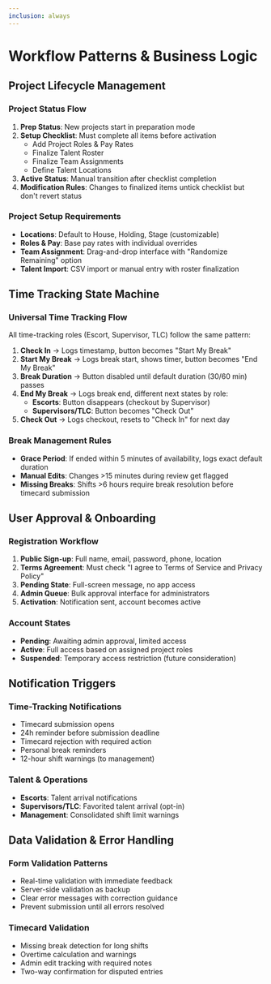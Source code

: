 ```yaml
---
inclusion: always
---
```


# Workflow Patterns & Business Logic

## Project Lifecycle Management

### Project Status Flow
1. **Prep Status**: New projects start in preparation mode
2. **Setup Checklist**: Must complete all items before activation
   - Add Project Roles & Pay Rates
   - Finalize Talent Roster  
   - Finalize Team Assignments
   - Define Talent Locations
3. **Active Status**: Manual transition after checklist completion
4. **Modification Rules**: Changes to finalized items untick checklist but don't revert status

### Project Setup Requirements
- **Locations**: Default to House, Holding, Stage (customizable)
- **Roles & Pay**: Base pay rates with individual overrides
- **Team Assignment**: Drag-and-drop interface with "Randomize Remaining" option
- **Talent Import**: CSV import or manual entry with roster finalization

## Time Tracking State Machine

### Universal Time Tracking Flow
All time-tracking roles (Escort, Supervisor, TLC) follow the same pattern:

1. **Check In** → Logs timestamp, button becomes "Start My Break"
2. **Start My Break** → Logs break start, shows timer, button becomes "End My Break"
3. **Break Duration** → Button disabled until default duration (30/60 min) passes
4. **End My Break** → Logs break end, different next states by role:
   - **Escorts**: Button disappears (checkout by Supervisor)
   - **Supervisors/TLC**: Button becomes "Check Out"
5. **Check Out** → Logs checkout, resets to "Check In" for next day

### Break Management Rules
- **Grace Period**: If ended within 5 minutes of availability, logs exact default duration
- **Manual Edits**: Changes >15 minutes during review get flagged
- **Missing Breaks**: Shifts >6 hours require break resolution before timecard submission

## User Approval & Onboarding

### Registration Workflow
1. **Public Sign-up**: Full name, email, password, phone, location
2. **Terms Agreement**: Must check "I agree to Terms of Service and Privacy Policy"
3. **Pending State**: Full-screen message, no app access
4. **Admin Queue**: Bulk approval interface for administrators
5. **Activation**: Notification sent, account becomes active

### Account States
- **Pending**: Awaiting admin approval, limited access
- **Active**: Full access based on assigned project roles
- **Suspended**: Temporary access restriction (future consideration)

## Notification Triggers

### Time-Tracking Notifications
- Timecard submission opens
- 24h reminder before submission deadline
- Timecard rejection with required action
- Personal break reminders
- 12-hour shift warnings (to management)

### Talent & Operations
- **Escorts**: Talent arrival notifications
- **Supervisors/TLC**: Favorited talent arrival (opt-in)
- **Management**: Consolidated shift limit warnings

## Data Validation & Error Handling

### Form Validation Patterns
- Real-time validation with immediate feedback
- Server-side validation as backup
- Clear error messages with correction guidance
- Prevent submission until all errors resolved

### Timecard Validation
- Missing break detection for long shifts
- Overtime calculation and warnings
- Admin edit tracking with required notes
- Two-way confirmation for disputed entries
